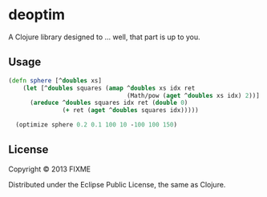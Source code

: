 # deoptim

A Clojure library designed to ... well, that part is up to you.

## Usage

```clojure
(defn sphere [^doubles xs]
    (let [^doubles squares (amap ^doubles xs idx ret
                                 (Math/pow (aget ^doubles xs idx) 2))]
      (areduce ^doubles squares idx ret (double 0)
               (+ ret (aget ^doubles squares idx)))))

  (optimize sphere 0.2 0.1 100 10 -100 100 150)
```

## License

Copyright © 2013 FIXME

Distributed under the Eclipse Public License, the same as Clojure.
